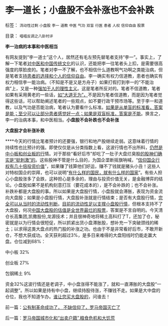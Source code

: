 # 李一道长；小盘股不会补涨也不会补跌

标签： `流动性过剩` `小盘股` `李一` `道教` `中医` `气功` `双盲` `行医` `患者` `人权` `信仰自由` `股票` 

目录： `唱唱反调之八卦时评`

**李一治病的本事和中医相当**

有网友提到“李一道士”这个人，居然还有毛左预先替笔者支持“李一”。事实上，了解一下笔者[对中医和中国传统文化](../../../2010/7/12/中医是玄学；双盲统计是医疗保险的依据.md)的认识，还能把李一往笔者头上扣，是需要很高强度的厚脸皮的。笔者对李一不了解，也不相信什么道教啊气功啊之类能治病，但是笔者支[持患者的选择和个人的信仰自由](../../../2010/7/12/公共医疗就是特权医疗，请把就医选择权归还病人.md)。李一确实有权力信道教，患者也确实有权力相信李一能治病。（不知是不是又是方舟子）如果打假打到李一的“不能治病”上，又是一种[强加于人的理性主义](../../../2010/6/26/“已所不欲，勿施于人”是个人主义的专利.md)。这是笔者所反对的。笔者不信道教，笔者如果有采用黄老的一些话，[如“大道无为”，](../../../2010/4/28/大道无为：任何历史和现实的政策必须顺势而为.md)不是因为笔者信道教，而是因为笔者觉得这些话，可以帮助阐述笔者的一些观点，如不要行政干预市场等。至于李一和道教，以及气功是否能治病，笔者认为要看什么标准。[如果是从单盲的标准看，答案是能；至少可以让部分患者感觉好一点；如果是双盲标准，答案是不能](../../../2009/4/4/期望，预期和选择性体验；有调查也没有发言权.md)。换言之，李一的治病本事，和中医相当。**小盘股不会补跌也不会补涨**

**大盘股才会补涨补跌**

****今天的行情比笔者预计的还要强，银行和地产股继续走弱。这意味着行情的持续性也比预计的强。即使仅仅是从分类指数上看，这波行情也不出所料，[仍然是中小板和创业板的行](../../../2008/9/4/市净率高估的蓝筹股，低估的中小板.md)情。对于那些“看好后市”却吃了一肚子大盘烂臭股[的股神们确实是“挺刺激”的](../../../2010/8/27/“疯神演义”是熊市行情的主题曲.md)。这些股神不管是什么目的，为国企垄断摇旗呐喊，“[信仰国企行权有几十倍投资价值](../../../2008/3/20/房地产金融股高出国际平均估值水平几十倍.md)”，如果赚了钱算他们好运，赚不了钱就是猪头小丑！这些人对特权国企的崇拜，也可以说明“[有什么样的国民，就有什么样的国家](../../../2010/4/15/“反对派”不是“对抗派”.md)”。有些人担心小盘股涨多了会跌，这种担心是多余的，理由与投资价值无关，是金融博弈的结论。小盘股如果不是机构刻意打压（要花成本的），是不会补跌的；也不会补涨。补跌补都是大盘股的事。所以如果是大盘股行情，小盘股就会滞胀，表现为资金流向大盘股；如果是小盘股行情，大盘股补涨就是行情结束；是否有大盘股行情，[完全可以从当时的流动性判断](http://darthvad.blog.sohu.com/140434206.html)。[目前的流动性足以支撑小盘股行情](http://darthvad.blog.sohu.com/140434406.html)，但根本支持不了大盘股，何况[中国大盘股的估值是全世界最烂的股票](../../../2009/10/16/大盘股溢价和中国股市大起大落.md)，答案是不言自明的。今天清仓长高集团,凯撒股份,龙源技术；并且很神奇地将稀土高科打了T，还加了仓，秘密就是以为行情会很短促，所以抓紧出货小盘滞胀股，想补充一下突破颈线的稀土；以求得这类大盘点的热门股的补涨之功。也由于不是非常看好后市，不敢开新仓，不想大获成功。全天获利超过3%，是多日来难得的大盘阳线时仍能走赢大盘。仓位减到68%：

中小板 32%

创业板 27%

包钢稀土 9%

资金32%这波行情还是老调子，中小盘涨得不能涨了，就和一直滞胀的大盘股“一起调整”。所以如果是持有中小盘，继续持股待涨，不赚钱不走。如果是大中盘的仓位，我也不知道乍办。[谁让您买大盘股的](../../../2008/4/8/战略性回避银行地产股.md)，问谁去！



前一篇：[公有制革命成功了，&nbsp;不缺信仰了，罗马帝国灭亡了](../../../2010/8/29/公有制革命成功了，&nbsp;不缺信仰了，罗马帝国灭亡了.md)

后一篇：[罗马帝国城市化和“出卖户籍”,粮食危机和大饥荒](../../../2010/8/30/罗马帝国城市化和“出卖户籍”,粮食危机和大饥荒.md)